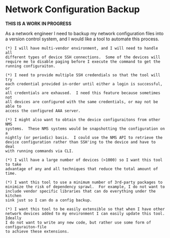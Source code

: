 # Network Configuration Backup

**THIS IS A WORK IN PROGRESS**

As a network engineer I need to backup my network configuration files into a
version control system, and I would like a tool to automate this process.
    
    (*) I will have multi-vendor environment, and I will need to handle all
    different types of device SSH connections.  Some of the devices will
    require me to disable paging before I execute the command to get the
    running configuraiton.
    
    (*) I need to provide multiple SSH credendials so that the tool will try
    each credential provided in-order until either a login is successful, or
    all credentials are exhaused.  I need this feature because sometimes not
    all devices are configured with the same credentials, or may not be able to
    access the configured AAA server.
    
    (*) I might also want to obtain the device configuraitons from other NMS
    systems.  These NMS systems would be snapshotting the configuration on a
    nightly (or periodic) basis.  I could use the NMS API to retrieve the
    device configuration rather than SSH'ing to the device and have to deal
    with running commands via CLI.

    (*) I will have a large number of devices (>1000) so I want this tool to take
    advantage of any and all techniques that reduce the total amount of time.

    (*) I want this tool to use a minimum number of 3rd-party packages to
    minimize the risk of dependency sprawl.  For example, I do not want to
    include vendor specific libraries that can do everything under the kitchen
    sink just so I can do a config backup.
        
    (*) I want this tool to be easily extensible so that when I have other
    network devices added to my environment I can easily update this tool.  Ideally
    I do not want to write any new code, but rather use some form of configuraiton-file
    to achieve these extensions.
    
    
